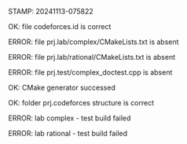 STAMP: 20241113-075822
OK: file codeforces.id is correct
ERROR: file prj.lab/complex/CMakeLists.txt is absent
ERROR: file prj.lab/rational/CMakeLists.txt is absent
ERROR: file prj.test/complex_doctest.cpp is absent
OK: CMake generator successed
OK: folder prj.codeforces structure is correct
ERROR: lab complex - test build failed
ERROR: lab rational - test build failed
